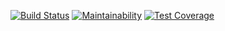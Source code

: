 [![Build Status](https://travis-ci.org/ebces/project-lvl2-s487.svg?branch=master)](https://travis-ci.org/ebces/project-lvl2-s487)
[![Maintainability](https://api.codeclimate.com/v1/badges/a7506082f102064c59ae/maintainability)](https://codeclimate.com/github/ebces/project-lvl2-s487/maintainability)
[![Test Coverage](https://api.codeclimate.com/v1/badges/a7506082f102064c59ae/test_coverage)](https://codeclimate.com/github/ebces/project-lvl2-s487/test_coverage)
